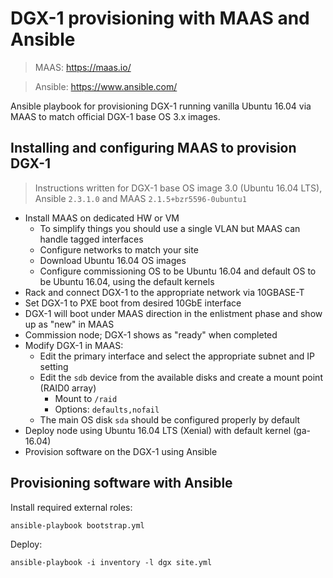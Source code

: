 
# DGX-1 provisioning with MAAS and Ansible
 
> MAAS: https://maas.io/

> Ansible: https://www.ansible.com/
  
Ansible playbook for provisioning DGX-1 running vanilla Ubuntu 16.04 via MAAS to match official DGX-1 base OS 3.x images.

## Installing and configuring MAAS to provision DGX-1

> Instructions written for DGX-1 base OS image 3.0 (Ubuntu 16.04 LTS), Ansible `2.3.1.0` and MAAS `2.1.5+bzr5596-0ubuntu1`
   
* Install MAAS on dedicated HW or VM
    * To simplify things you should use a single VLAN but MAAS can handle tagged interfaces
    * Configure networks to match your site
    * Download Ubuntu 16.04 OS images
    * Configure commissioning OS to be Ubuntu 16.04 and default OS to be Ubuntu 16.04, using the default kernels
* Rack and connect DGX-1 to the appropriate network via 10GBASE-T
* Set DGX-1 to PXE boot from desired 10GbE interface
* DGX-1 will boot under MAAS direction in the enlistment phase and show up as "new" in MAAS
* Commission node; DGX-1 shows as "ready" when completed
* Modify DGX-1 in MAAS:
    * Edit the primary interface and select the appropriate subnet and IP setting
    * Edit the `sdb` device from the available disks and create a mount point (RAID0 array)
        * Mount to `/raid`
        * Options: `defaults,nofail`
    * The main OS disk `sda` should be configured properly by default
* Deploy node using Ubuntu 16.04 LTS (Xenial) with default kernel (ga-16.04)
* Provision software on the DGX-1 using Ansible

## Provisioning software with Ansible

Install required external roles:

`ansible-playbook bootstrap.yml`

Deploy:

`ansible-playbook -i inventory -l dgx site.yml`
